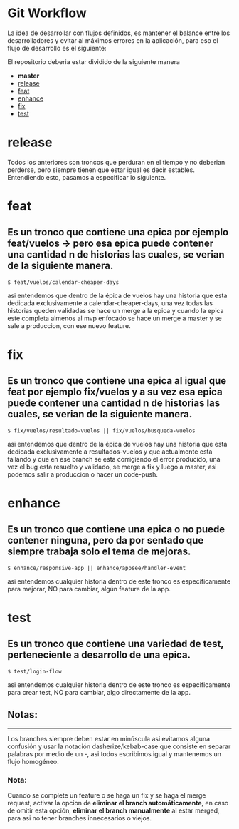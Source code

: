# Git Workflow

La idea de desarrollar con flujos definidos, es mantener el balance entre los desarrolladores y evitar al máximos errores en la aplicación, para eso el flujo de desarrollo es el siguiente: 

El repositorio deberia estar dividido de la siguiente manera

 * __master__
 * [release](#release)
 * [feat](#feat)
 * [enhance](#enhance)
 * [fix](#fix)
 * [test](#test)

# release
 
 Todos los anteriores son troncos que perduran en el tiempo y no deberian perderse, pero siempre tienen que estar igual es decir estables.
 Entendiendo esto, pasamos a especificar lo siguiente.
 
 # feat
 Es un tronco que contiene una epica por ejemplo feat/vuelos -> pero esa epica puede contener una cantidad n de historias las cuales, se verian de la siguiente manera.
 ------------
    $ feat/vuelos/calendar-cheaper-days
    
asi entendemos que dentro de la épica de vuelos hay una historia que esta dedicada exclusivamente a calendar-cheaper-days, una vez todas las historias queden validadas se hace un merge a la epica y cuando la epica este completa almenos al mvp enfocado se hace un merge a master y se sale a produccion, con ese nuevo feature.

# fix
 Es un tronco que contiene una epica al igual que feat por ejemplo fix/vuelos y a su vez esa epica puede contener una cantidad n de historias las cuales, se verian de la siguiente manera.
 ------------
    $ fix/vuelos/resultado-vuelos || fix/vuelos/busqueda-vuelos
    
asi entendemos que dentro de la épica de vuelos hay una historia que esta dedicada exclusivamente a resultados-vuelos y que actualmente esta fallando y que en ese branch se esta corrigiendo el error producido, una vez el bug esta resuelto y validado, se merge a fix y luego a master, asi podemos salir a produccion o hacer un code-push.

# enhance
 Es un tronco que contiene una epica o no puede contener ninguna, pero da por sentado que siempre trabaja solo el tema de mejoras.
 ------------
    $ enhance/responsive-app || enhance/appsee/handler-event
    
asi entendemos cualquier historia dentro de este tronco es especificamente para mejorar, NO para cambiar, algún feature de la app.

# test
 Es un tronco que contiene una variedad de test, perteneciente a desarrollo de una epica.
 ------------
    $ test/login-flow
    
asi entendemos cualquier historia dentro de este tronco es especificamente para crear test, NO para cambiar, algo directamente de la app.

## Notas: 
_____
Los branches siempre deben estar en minúscula asi evitamos alguna confusión y usar la notación dasherize/kebab-case que consiste en separar palabras por medio de un -, asi todos escribimos igual y mantenemos un flujo homogéneo.

### Nota: 
Cuando se complete un feature o se haga un fix y se haga el merge request, activar la opcion de **eliminar el branch automáticamente**, en caso de omitir esta opción, **eliminar el branch manualmente** al estar merged, para asi no tener branches innecesarios o viejos.